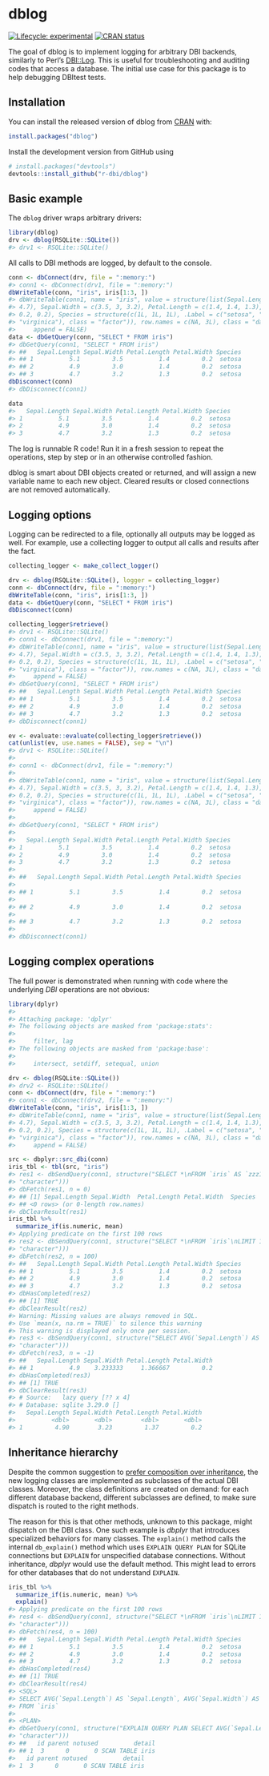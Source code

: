 
<!-- README.md is generated from README.Rmd. Please edit that file -->

# dblog

<!-- badges: start -->

[![Lifecycle:
experimental](https://img.shields.io/badge/lifecycle-experimental-orange.svg)](https://www.tidyverse.org/lifecycle/#experimental)
[![CRAN
status](https://www.r-pkg.org/badges/version/dblog)](https://cran.r-project.org/package=dblog)
<!-- badges: end -->

The goal of dblog is to implement logging for arbitrary DBI backends,
similarly to Perl’s [DBI::Log](https://metacpan.org/pod/DBI::Log). This
is useful for troubleshooting and auditing codes that access a database.
The initial use case for this package is to help debugging DBItest
tests.

## Installation

You can install the released version of dblog from
[CRAN](https://CRAN.R-project.org) with:

``` r
install.packages("dblog")
```

Install the development version from GitHub using

``` r
# install.packages("devtools")
devtools::install_github("r-dbi/dblog")
```

## Basic example

The `dblog` driver wraps arbitrary drivers:

``` r
library(dblog)
drv <- dblog(RSQLite::SQLite())
#> drv1 <- RSQLite::SQLite()
```

All calls to DBI methods are logged, by default to the console.

``` r
conn <- dbConnect(drv, file = ":memory:")
#> conn1 <- dbConnect(drv1, file = ":memory:")
dbWriteTable(conn, "iris", iris[1:3, ])
#> dbWriteTable(conn1, name = "iris", value = structure(list(Sepal.Length = c(5.1, 4.9, 
#> 4.7), Sepal.Width = c(3.5, 3, 3.2), Petal.Length = c(1.4, 1.4, 1.3), Petal.Width = c(0.2, 
#> 0.2, 0.2), Species = structure(c(1L, 1L, 1L), .Label = c("setosa", "versicolor", 
#> "virginica"), class = "factor")), row.names = c(NA, 3L), class = "data.frame"), overwrite = FALSE, 
#>     append = FALSE)
data <- dbGetQuery(conn, "SELECT * FROM iris")
#> dbGetQuery(conn1, "SELECT * FROM iris")
#> ##   Sepal.Length Sepal.Width Petal.Length Petal.Width Species
#> ## 1          5.1         3.5          1.4         0.2  setosa
#> ## 2          4.9         3.0          1.4         0.2  setosa
#> ## 3          4.7         3.2          1.3         0.2  setosa
dbDisconnect(conn)
#> dbDisconnect(conn1)

data
#>   Sepal.Length Sepal.Width Petal.Length Petal.Width Species
#> 1          5.1         3.5          1.4         0.2  setosa
#> 2          4.9         3.0          1.4         0.2  setosa
#> 3          4.7         3.2          1.3         0.2  setosa
```

The log is runnable R code\! Run it in a fresh session to repeat the
operations, step by step or in an otherwise controlled fashion.

dblog is smart about DBI objects created or returned, and will assign a
new variable name to each new object. Cleared results or closed
connections are not removed automatically.

## Logging options

Logging can be redirected to a file, optionally all outputs may be
logged as well. For example, use a collecting logger to output all calls
and results after the fact.

``` r
collecting_logger <- make_collect_logger()

drv <- dblog(RSQLite::SQLite(), logger = collecting_logger)
conn <- dbConnect(drv, file = ":memory:")
dbWriteTable(conn, "iris", iris[1:3, ])
data <- dbGetQuery(conn, "SELECT * FROM iris")
dbDisconnect(conn)

collecting_logger$retrieve()
#> drv1 <- RSQLite::SQLite()
#> conn1 <- dbConnect(drv1, file = ":memory:")
#> dbWriteTable(conn1, name = "iris", value = structure(list(Sepal.Length = c(5.1, 4.9, 
#> 4.7), Sepal.Width = c(3.5, 3, 3.2), Petal.Length = c(1.4, 1.4, 1.3), Petal.Width = c(0.2, 
#> 0.2, 0.2), Species = structure(c(1L, 1L, 1L), .Label = c("setosa", "versicolor", 
#> "virginica"), class = "factor")), row.names = c(NA, 3L), class = "data.frame"), overwrite = FALSE, 
#>     append = FALSE)
#> dbGetQuery(conn1, "SELECT * FROM iris")
#> ##   Sepal.Length Sepal.Width Petal.Length Petal.Width Species
#> ## 1          5.1         3.5          1.4         0.2  setosa
#> ## 2          4.9         3.0          1.4         0.2  setosa
#> ## 3          4.7         3.2          1.3         0.2  setosa
#> dbDisconnect(conn1)

ev <- evaluate::evaluate(collecting_logger$retrieve())
cat(unlist(ev, use.names = FALSE), sep = "\n")
#> drv1 <- RSQLite::SQLite()
#> 
#> conn1 <- dbConnect(drv1, file = ":memory:")
#> 
#> dbWriteTable(conn1, name = "iris", value = structure(list(Sepal.Length = c(5.1, 4.9, 
#> 4.7), Sepal.Width = c(3.5, 3, 3.2), Petal.Length = c(1.4, 1.4, 1.3), Petal.Width = c(0.2, 
#> 0.2, 0.2), Species = structure(c(1L, 1L, 1L), .Label = c("setosa", "versicolor", 
#> "virginica"), class = "factor")), row.names = c(NA, 3L), class = "data.frame"), overwrite = FALSE, 
#>     append = FALSE)
#> 
#> dbGetQuery(conn1, "SELECT * FROM iris")
#> 
#>   Sepal.Length Sepal.Width Petal.Length Petal.Width Species
#> 1          5.1         3.5          1.4         0.2  setosa
#> 2          4.9         3.0          1.4         0.2  setosa
#> 3          4.7         3.2          1.3         0.2  setosa
#> 
#> ##   Sepal.Length Sepal.Width Petal.Length Petal.Width Species
#> 
#> ## 1          5.1         3.5          1.4         0.2  setosa
#> 
#> ## 2          4.9         3.0          1.4         0.2  setosa
#> 
#> ## 3          4.7         3.2          1.3         0.2  setosa
#> 
#> dbDisconnect(conn1)
```

## Logging complex operations

The full power is demonstrated when running with code where the
underlying *DBI* operations are not obvious:

``` r
library(dplyr)
#> 
#> Attaching package: 'dplyr'
#> The following objects are masked from 'package:stats':
#> 
#>     filter, lag
#> The following objects are masked from 'package:base':
#> 
#>     intersect, setdiff, setequal, union

drv <- dblog(RSQLite::SQLite())
#> drv2 <- RSQLite::SQLite()
conn <- dbConnect(drv, file = ":memory:")
#> conn1 <- dbConnect(drv2, file = ":memory:")
dbWriteTable(conn, "iris", iris[1:3, ])
#> dbWriteTable(conn1, name = "iris", value = structure(list(Sepal.Length = c(5.1, 4.9, 
#> 4.7), Sepal.Width = c(3.5, 3, 3.2), Petal.Length = c(1.4, 1.4, 1.3), Petal.Width = c(0.2, 
#> 0.2, 0.2), Species = structure(c(1L, 1L, 1L), .Label = c("setosa", "versicolor", 
#> "virginica"), class = "factor")), row.names = c(NA, 3L), class = "data.frame"), overwrite = FALSE, 
#>     append = FALSE)

src <- dbplyr::src_dbi(conn)
iris_tbl <- tbl(src, "iris")
#> res1 <- dbSendQuery(conn1, structure("SELECT *\nFROM `iris` AS `zzz1`\nWHERE (0 = 1)", class = c("sql", 
#> "character")))
#> dbFetch(res1, n = 0)
#> ## [1] Sepal.Length Sepal.Width  Petal.Length Petal.Width  Species     
#> ## <0 rows> (or 0-length row.names)
#> dbClearResult(res1)
iris_tbl %>%
  summarize_if(is.numeric, mean)
#> Applying predicate on the first 100 rows
#> res2 <- dbSendQuery(conn1, structure("SELECT *\nFROM `iris`\nLIMIT 100", class = c("sql", 
#> "character")))
#> dbFetch(res2, n = 100)
#> ##   Sepal.Length Sepal.Width Petal.Length Petal.Width Species
#> ## 1          5.1         3.5          1.4         0.2  setosa
#> ## 2          4.9         3.0          1.4         0.2  setosa
#> ## 3          4.7         3.2          1.3         0.2  setosa
#> dbHasCompleted(res2)
#> ## [1] TRUE
#> dbClearResult(res2)
#> Warning: Missing values are always removed in SQL.
#> Use `mean(x, na.rm = TRUE)` to silence this warning
#> This warning is displayed only once per session.
#> res3 <- dbSendQuery(conn1, structure("SELECT AVG(`Sepal.Length`) AS `Sepal.Length`, AVG(`Sepal.Width`) AS `Sepal.Width`, AVG(`Petal.Length`) AS `Petal.Length`, AVG(`Petal.Width`) AS `Petal.Width`\nFROM `iris`\nLIMIT 11", class = c("sql", 
#> "character")))
#> dbFetch(res3, n = -1)
#> ##   Sepal.Length Sepal.Width Petal.Length Petal.Width
#> ## 1          4.9    3.233333     1.366667         0.2
#> dbHasCompleted(res3)
#> ## [1] TRUE
#> dbClearResult(res3)
#> # Source:   lazy query [?? x 4]
#> # Database: sqlite 3.29.0 []
#>   Sepal.Length Sepal.Width Petal.Length Petal.Width
#>          <dbl>       <dbl>        <dbl>       <dbl>
#> 1         4.90        3.23         1.37         0.2
```

## Inheritance hierarchy

Despite the common suggestion to [prefer composition over
inheritance](https://en.wikipedia.org/wiki/Composition_over_inheritance),
the new logging classes are implemented as subclasses of the actual DBI
classes. Moreover, the class definitions are created on demand: for each
different database backend, different subclasses are defined, to make
sure dispatch is routed to the right methods.

The reason for this is that other methods, unknown to this package,
might dispatch on the DBI class. One such example is *dbplyr* that
introduces specialized behaviors for many classes. The `explain()`
method calls the internal `db_explain()` method which uses `EXPLAIN
QUERY PLAN` for SQLite connections but `EXPLAIN` for unspecified
database connections. Without inheritance, *dbplyr* would use the
default method. This might lead to
errors for other databases that do not understand `EXPLAIN`.

``` r
iris_tbl %>%
  summarize_if(is.numeric, mean) %>% 
  explain()
#> Applying predicate on the first 100 rows
#> res4 <- dbSendQuery(conn1, structure("SELECT *\nFROM `iris`\nLIMIT 100", class = c("sql", 
#> "character")))
#> dbFetch(res4, n = 100)
#> ##   Sepal.Length Sepal.Width Petal.Length Petal.Width Species
#> ## 1          5.1         3.5          1.4         0.2  setosa
#> ## 2          4.9         3.0          1.4         0.2  setosa
#> ## 3          4.7         3.2          1.3         0.2  setosa
#> dbHasCompleted(res4)
#> ## [1] TRUE
#> dbClearResult(res4)
#> <SQL>
#> SELECT AVG(`Sepal.Length`) AS `Sepal.Length`, AVG(`Sepal.Width`) AS `Sepal.Width`, AVG(`Petal.Length`) AS `Petal.Length`, AVG(`Petal.Width`) AS `Petal.Width`
#> FROM `iris`
#> 
#> <PLAN>
#> dbGetQuery(conn1, structure("EXPLAIN QUERY PLAN SELECT AVG(`Sepal.Length`) AS `Sepal.Length`, AVG(`Sepal.Width`) AS `Sepal.Width`, AVG(`Petal.Length`) AS `Petal.Length`, AVG(`Petal.Width`) AS `Petal.Width`\nFROM `iris`", class = c("sql", 
#> "character")))
#> ##   id parent notused          detail
#> ## 1  3      0       0 SCAN TABLE iris
#>   id parent notused          detail
#> 1  3      0       0 SCAN TABLE iris
```
